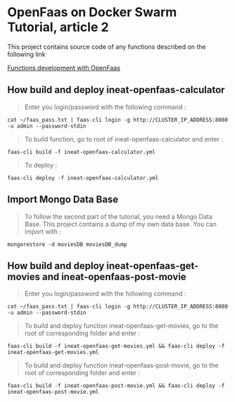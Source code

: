 # OpenFaas on Docker Swarm Tutorial, article 2
This project contains source code of any functions described on the following link

[Functions development with OpenFaas](url)

## How build and deploy ineat-openfaas-calculator

> Enter you login/password with the following command :

```shell
cat ~/faas_pass.txt | faas-cli login -g http://CLUSTER_IP_ADDRESS:8080 -u admin --password-stdin
```

> To build function, go to root of ineat-openfaas-calculator and enter :

```shell
faas-cli build -f ineat-openfaas-calculator.yml
```

> To deploy :

```shell
faas-cli deploy -f ineat-openfaas-calculator.yml
```

## Import Mongo Data Base

> To follow the second part of the tutorial, you need a Mongo Data Base. This project contains a dump of my own data base. You can import with :

```shell
mongorestore -d moviesDB moviesDB_dump
```

## How build and deploy ineat-openfaas-get-movies and ineat-openfaas-post-movie

> Enter you login/password with the following command :

```shell
cat ~/faas_pass.txt | faas-cli login -g http://CLUSTER_IP_ADDRESS:8080 -u admin --password-stdin
```

> To build and deploy function ineat-openfaas-get-movies, go to the root of corresponding folder and enter :

```shell
faas-cli build -f ineat-openfaas-get-movies.yml && faas-cli deploy -f ineat-openfaas-get-movies.yml
```

> To build and deploy function ineat-openfaas-post-movie, go to the root of corresponding folder and enter :

```shell
faas-cli build -f ineat-openfaas-post-movie.yml && faas-cli deploy -f ineat-openfaas-post-movie.yml
```